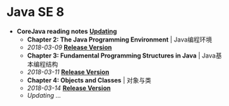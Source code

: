 # Java SE 8

- **CoreJava reading notes** **[Updating]()**
  -   **Chapter 2: The Java Programming Environment** | Java编程环境
    - *2018-03-09* **[Release Version]()**
  -   **Chapter 3: Fundamental Programming Structures in Java** | Java基本编程结构
    - *2018-03-11* [**Release Version**]()
  -   **Chapter 4: Objects and Classes** | 对象与类
    - *2018-03-14*  [**Release Version**]()
  - *Updating ...*


